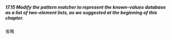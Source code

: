 ##### 17.15 Modify the pattern matcher to represent the known-values database as a list of two-element lists, as we suggested at the beginning of this chapter.

省略
